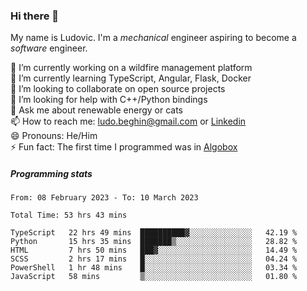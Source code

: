 ### Hi there 👋

My name is Ludovic. I'm a *mechanical* engineer aspiring to become a *software* engineer.

 🔭 I’m currently working on a wildfire management platform<br/>
 🌱 I’m currently learning TypeScript, Angular, Flask, Docker<br/>
 👯 I’m looking to collaborate on open source projects<br/>
 🤔 I’m looking for help with C++/Python bindings<br/>
 💬 Ask me about renewable energy or cats<br/>
 📫 How to reach me: ludo.beghin@gmail.com or [Linkedin](https://www.linkedin.com/in/ludovic-beghin/)<br/>
 😄 Pronouns: He/Him<br/>
 ⚡ Fun fact: The first time I programmed was in [Algobox](https://fr.wikipedia.org/wiki/Algobox)<br/>

##### Programming stats
<!--START_SECTION:waka-->

```text
From: 08 February 2023 - To: 10 March 2023

Total Time: 53 hrs 43 mins

TypeScript   22 hrs 49 mins  ██████████▓░░░░░░░░░░░░░░   42.19 %
Python       15 hrs 35 mins  ███████▒░░░░░░░░░░░░░░░░░   28.82 %
HTML         7 hrs 50 mins   ███▓░░░░░░░░░░░░░░░░░░░░░   14.49 %
SCSS         2 hrs 17 mins   █░░░░░░░░░░░░░░░░░░░░░░░░   04.24 %
PowerShell   1 hr 48 mins    █░░░░░░░░░░░░░░░░░░░░░░░░   03.34 %
JavaScript   58 mins         ▒░░░░░░░░░░░░░░░░░░░░░░░░   01.80 %
```

<!--END_SECTION:waka-->

